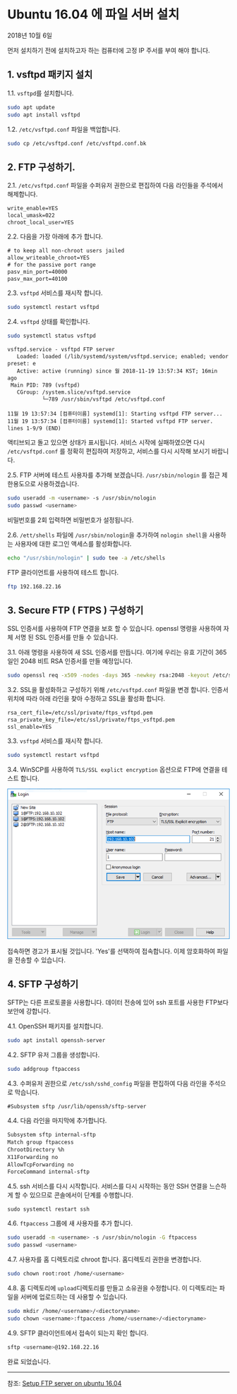 # Ubuntu 16.04 에 파일 서버 설치

2018년 10월 6일

먼저 설치하기 전에 설치하고자 하는 컴퓨터에 고정 IP 주서를 부여 해야 합니다.

## 1. vsftpd 패키지 설치

1.1. `vsftpd`를 설치합니다.

```sh
sudo apt update
sudo apt install vsftpd
```

1.2. `/etc/vsftpd.conf` 파일을 백업합니다.

```sh
sudo cp /etc/vsftpd.conf /etc/vsftpd.conf.bk
```

## 2. FTP 구성하기.

2.1. `/etc/vsftpd.conf` 파일을 수퍼유저 권한으로 편집하여 다음 라인들을 주석에서 해제합니다.

```
write_enable=YES
local_umask=022
chroot_local_user=YES
```

2.2. 다음을 가장 아래에 추가 합니다.

```
# to keep all non-chroot users jailed
allow_writeable_chroot=YES
# for the passive port range
pasv_min_port=40000
pasv_max_port=40100
```

2.3. `vsftpd` 서비스를 재시작 합니다.

```sh
sudo systemctl restart vsftpd
```

2.4. `vsftpd` 상태를 확인합니다.

```sh
sudo systemctl status vsftpd
```

```
vsftpd.service - vsftpd FTP server
   Loaded: loaded (/lib/systemd/system/vsftpd.service; enabled; vendor preset: e
   Active: active (running) since 월 2018-11-19 13:57:34 KST; 16min ago
 Main PID: 789 (vsftpd)
   CGroup: /system.slice/vsftpd.service
           └─789 /usr/sbin/vsftpd /etc/vsftpd.conf

11월 19 13:57:34 [컴퓨터이름] systemd[1]: Starting vsftpd FTP server...
11월 19 13:57:34 [컴퓨터이름] systemd[1]: Started vsftpd FTP server.
lines 1-9/9 (END)
```

액티브되고 돌고 있으면 상태가 표시됩니다. 서비스 시작에 실패하였으면 다시 `/etc/vsftpd.conf` 를 정확히 편집하여 저장하고, 서비스를 다시 시작해 보시기 바랍니다.

2.5. FTP 서버에 테스트 사용자를 추가해 보겠습니다. `/usr/sbin/nologin` 를 접근 제한용도으로 사용하겠습니다.

```sh
sudo useradd -m <username> -s /usr/sbin/nologin
sudo passwd <username>
```

비밀번호를 2회 입력하면 비밀번호가 설정됩니다.

2.6. `/ett/shells` 파일에 `/usr/sbin/nologin`을 추가하여 `nologin shell`을 사용하는 사용자에 대한 로그인 액세스를 활성화합니다.

```sh
echo "/usr/sbin/nologin" | sudo tee -a /etc/shells
```

FTP 클라이언트를 사용하여 테스트 합니다.

```sh
ftp 192.168.22.16
```

## 3. Secure FTP ( FTPS ) 구성하기

SSL 인증서를 사용하여 FTP 연결을 보호 할 수 있습니다. openssl 명령을 사용하여 자체 서명 된 SSL 인증서를 만들 수 있습니다.

3.1. 아래 명령을 사용하여 새 SSL 인증서를 만듭니다. 여기에 우리는 유효 기간이 365 일인 2048 비트 RSA 인증서를 만들 예정입니다.

```sh
sudo openssl req -x509 -nodes -days 365 -newkey rsa:2048 -keyout /etc/ssl/private/ftps_vsftpd.pem -out /etc/ssl/private/ftps_vsftpd.pem
```

3.2. SSL을 활성화하고 구성하기 위해 `/etc/vsftpd.conf` 파일을 변경 합니다. 인증서 위치에 따라 아래 라인을 찾아 수정하고 SSL을 활성화 합니다.

```ssh
rsa_cert_file=/etc/ssl/private/ftps_vsftpd.pem
rsa_private_key_file=/etc/ssl/private/ftps_vsftpd.pem
ssl_enable=YES
```

3.3. `vsftpd` 서비스를 재시작 합니다.

```sh
sudo systemctl restart vsftpd
```

3.4. WinSCP를 사용하여 `TLS/SSL explict encryption` 옵션으로 FTP에 연결을 테스트 합니다.

![1542605163601](ubuntu_ftp.assets/1542605163601.png)

접속하면 경고가 표시될 것입니다. 'Yes'를 선택하여 접속합니다. 이제 암호화하여 파일을 전송할 수 있습니다.

## 4. SFTP 구성하기

SFTP는 다른 프로토콜을 사용합니다. 데이터 전송에 있어 ssh 포트를 사용한 FTP보다 보안에 강합니다.

4.1. OpenSSH 패키지를 설치합니다.

```sh
sudo apt install openssh-server
```

4.2. SFTP 유저 그룹을 생성합니다.

```sh
sudo addgroup ftpaccess
```

4.3. 수퍼유저 권한으로 `/etc/ssh/sshd_config` 파일을 편집하여 다음 라인을 주석으로 막습니다.

```
#Subsystem sftp /usr/lib/openssh/sftp-server
```

4.4. 다음 라인을 마지막에 추가합니다.

```sh
Subsystem sftp internal-sftp
Match group ftpaccess
ChrootDirectory %h
X11Forwarding no
AllowTcpForwarding no
ForceCommand internal-sftp
```

4.5. ssh 서비스를 다시 시작합니다. 서비스를 다시 시작하는 동안 SSH 연결을 느슨하게 할 수 있으므로 콘솔에서이 단계를 수행합니다.

```ssh
sudo systemctl restart ssh
```

4.6. `ftpaccess` 그룹에 새 사용자를 추가 합니다.

```sh
sudo useradd -m <username> -s /usr/sbin/nologin -G ftpaccess
sudo passwd <username>
```

4.7. 사용자를 홈 디렉토리로 chroot 합니다. 홈디렉토리 권한을 변경합니다.

```sh
sudo chown root:root /home/<username>
```

4.8. 홈 디렉토리에 `upload`디렉토리를 만들고 소유권을 수정합니다. 이 디렉토리는 파일을 서버에 업로드하는 데 사용할 수 있습니다.

```sh
sudo mkdir /home/<username>/<diectoryname>
sudo chown <username>:ftpaccess /home/<username>/<diectoryname>
```

4.9. SFTP 클라이언트에서 접속이 되는지 확인 합니다.

```sh
sftp <username>@192.168.22.16
```

완료 되었습니다.

---

참조: [Setup FTP server on ubuntu 16.04](https://www.krizna.com/ubuntu/setup-ftp-server-ubuntu-16-04/)

